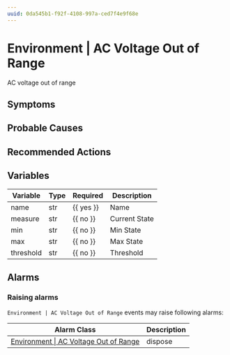 ```yaml
---
uuid: 0da545b1-f92f-4108-997a-ced7f4e9f68e
---
```

# Environment | AC Voltage Out of Range

AC voltage out of range

## Symptoms

## Probable Causes

## Recommended Actions

## Variables

Variable | Type | Required | Description
--- | --- | --- | ---
name | str | {{ yes }} | Name
measure | str | {{ no }} | Current State
min | str | {{ no }} | Min State
max | str | {{ no }} | Max State
threshold | str | {{ no }} | Threshold

## Alarms

### Raising alarms

`Environment | AC Voltage Out of Range` events may raise following alarms:

Alarm Class | Description
--- | ---
[Environment \| AC Voltage Out of Range](../../alarm-classes/environment/ac-voltage-out-of-range.md) | dispose
